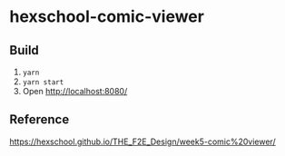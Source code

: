 # hexschool-comic-viewer

## Build

1. `yarn`
2. `yarn start`
3. Open <http://localhost:8080/>

## Reference

<https://hexschool.github.io/THE_F2E_Design/week5-comic%20viewer/>
